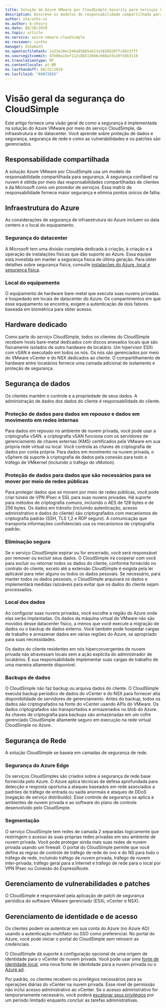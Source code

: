 ```yaml
---
title: Solução do Azure VMware por CloudSimple-Security para serviços CloudSimples
description: Descreve os modelos de responsabilidade compartilhada para segurança dos serviços CloudSimples
author: sharaths-cs
ms.author: b-shsury
ms.date: 08/20/2019
ms.topic: article
ms.service: azure-vmware-cloudsimple
ms.reviewer: cynthn
manager: dikamath
ms.openlocfilehash: 1a33e20ec540a05885eb13a3828d28ffc9923fff
ms.sourcegitcommit: 47b00a15ef112c8b513046c668a33e20fd3b3119
ms.translationtype: MT
ms.contentlocale: pt-BR
ms.lasthandoff: 08/22/2019
ms.locfileid: "69972855"
---
```

# <a name="cloudsimple-security-overview"></a>Visão geral da segurança do CloudSimple

Este artigo fornece uma visão geral de como a segurança é implementada na solução do Azure VMware por meio do serviço CloudSimple, da infraestrutura e do datacenter. Você aprende sobre proteção de dados e segurança, segurança de rede e como as vulnerabilidades e os patches são gerenciados.

## <a name="shared-responsibility"></a>Responsabilidade compartilhada

A solução Azure VMware por CloudSimple usa um modelo de responsabilidade compartilhada para segurança. A segurança confiável na nuvem é obtida por meio das responsabilidades compartilhadas de clientes e da Microsoft como um provedor de serviços. Essa matriz de responsabilidade fornece maior segurança e elimina pontos únicos de falha.

## <a name="azure-infrastructure"></a>Infraestrutura do Azure

As considerações de segurança de infraestrutura do Azure incluem os data centers e o local do equipamento.

### <a name="datacenter-security"></a>Segurança do datacenter

A Microsoft tem uma divisão completa dedicada à criação, à criação e à operação de instalações físicas que dão suporte ao Azure. Essa equipe está investida em manter a segurança física de última geração. Para obter detalhes sobre segurança física, consulte [instalações do Azure, local e segurança física](../security/azure-physical-security.md).

### <a name="equipment-location"></a>Local do equipamento

O equipamento de hardware bare-metal que executa suas nuvens privadas é hospedado em locais de datacenter do Azure.  Os compartimentos em que esse equipamento se encontra, exigem a autenticação de dois fatores baseada em biométrica para obter acesso.

## <a name="dedicated-hardware"></a>Hardware dedicado

Como parte do serviço CloudSimple, todos os clientes do CloudSimple recebem hosts bare-metal dedicados com discos anexados locais que são fisicamente isolados de outro hardware de locatário. Um hipervisor ESXi com vSAN é executado em todos os nós. Os nós são gerenciados por meio do VMware vCenter e do NSX dedicados ao cliente. O compartilhamento de hardware entre locatários fornece uma camada adicional de isolamento e proteção de segurança.

## <a name="data-security"></a>Segurança de dados

Os clientes mantêm o controle e a propriedade de seus dados. A administração de dados dos dados do cliente é responsabilidade do cliente.

### <a name="data-protection-for-data-at-rest-and-data-in-motion-within-internal-networks"></a>Proteção de dados para dados em repouso e dados em movimento em redes internas

Para dados em repouso no ambiente de nuvem privada, você pode usar a criptografia vSAN. a criptografia vSAN funciona com os servidores de gerenciamento de chaves externas (KMS) certificados pela VMware em sua própria rede virtual ou local.  Você controla as chaves de criptografia de dados por conta própria. Para dados em movimento na nuvem privada, o vSphere dá suporte à criptografia de dados pela conexão para todo o tráfego de VMkernel (incluindo o tráfego do vMotion).

### <a name="data-protection-for-data-that-is-required-to-move-through-public-networks"></a>Proteção de dados para dados que são necessários para se mover por meio de redes públicas

Para proteger dados que se movem por meio de redes públicas, você pode criar túneis de VPN IPsec e SSL para suas nuvens privadas. Há suporte para métodos de criptografia comuns, incluindo o AES de 128 bytes e de 256 bytes. Os dados em trânsito (incluindo autenticação, acesso administrativo e dados do cliente) são criptografados com mecanismos de criptografia padrão (SSH, TLS 1,2 e RDP seguro). A comunicação que transporta informações confidenciais usa os mecanismos de criptografia padrão.

### <a name="secure-disposal"></a>Eliminação segura

Se o serviço CloudSimple expirar ou for encerrado, você será responsável por remover ou excluir seus dados. O CloudSimple irá cooperar com você para excluir ou retornar todos os dados do cliente, conforme fornecido no contrato do cliente, exceto até a extensão CloudSimple é exigida pela lei aplicável para reter alguns ou todos os dados pessoais. Se necessário, para manter todos os dados pessoais, o CloudSimple arquivará os dados e implementará medidas razoáveis para evitar que os dados do cliente sejam processados.

### <a name="data-location"></a>Local dos dados

Ao configurar suas nuvens privadas, você escolhe a região do Azure onde elas serão implantadas. Os dados da máquina virtual do VMware não são movidos desse datacenter físico, a menos que você execute a migração de dados ou o backup de dados externo. Você também pode hospedar cargas de trabalho e armazenar dados em várias regiões do Azure, se apropriado para suas necessidades.

Os dados do cliente residentes em nós hiperconvergentes de nuvem privada não atravessam locais sem a ação explícita do administrador de locatários. É sua responsabilidade implementar suas cargas de trabalho de uma maneira altamente disponível.

### <a name="data-backups"></a>Backups de dados

O CloudSimple não faz backup ou arquiva dados do cliente. O CloudSimple executa backup periódico de dados do vCenter e do NSX para fornecer alta disponibilidade de servidores de gerenciamento. Antes do backup, todos os dados são criptografados na fonte do vCenter usando APIs do VMware. Os dados criptografados são transportados e armazenados no blob do Azure. As chaves de criptografia para backups são armazenadas em um cofre gerenciado CloudSimple altamente seguro em execução na rede virtual CloudSimple no Azure.

## <a name="network-security"></a>Segurança de Rede

A solução CloudSimple se baseia em camadas de segurança de rede.

### <a name="azure-edge-security"></a>Segurança do Azure Edge

Os serviços CloudSimples são criados sobre a segurança de rede base fornecida pelo Azure. O Azure aplica técnicas de defesa aprofundada para detecção e resposta oportuna a ataques baseados em rede associados a padrões de tráfego de entrada ou saída anormais e ataques de DDoS (negação de serviço distribuído). Esse controle de segurança se aplica a ambientes de nuvem privada e ao software do plano de controle desenvolvido pelo CloudSimple.

### <a name="segmentation"></a>Segmentação

O serviço CloudSimple tem redes de camada 2 separadas logicamente que restringem o acesso às suas próprias redes privadas em seu ambiente de nuvem privada. Você pode proteger ainda mais suas redes de nuvem privada usando um firewall. O portal do CloudSimple permite que você defina as regras de controle de tráfego de rede do ovo e do NS para todo o tráfego de rede, incluindo tráfego de nuvem privada, tráfego de nuvem inter-privada, tráfego geral para a Internet e tráfego de rede para o local por VPN IPsec ou Conexão do ExpressRoute.

## <a name="vulnerability-and-patch-management"></a>Gerenciamento de vulnerabilidades e patches

O CloudSimple é responsável pela aplicação de patch de segurança periódica do software VMware gerenciado (ESXi, vCenter e NSX).

## <a name="identity-and-access-management"></a>Gerenciamento de identidade e de acesso

Os clientes podem se autenticar em sua conta do Azure (no Azure AD) usando a autenticação multifator ou SSO como preferencial. No portal do Azure, você pode iniciar o portal do CloudSimple sem reinserir as credenciais.

O CloudSimple dá suporte à configuração opcional de uma origem de identidade para o vCenter de nuvem privada. Você pode usar uma [fonte de identidade local](set-vcenter-identity.md), uma nova fonte de identidade para a nuvem privada ou o [Azure ad](azure-ad.md).

Por padrão, os clientes recebem os privilégios necessários para as operações diárias do vCenter na nuvem privada. Esse nível de permissão não inclui acesso administrativo ao vCenter. Se o acesso administrativo for temporariamente necessário, você poderá [escalonar seus privilégios](escalate-private-cloud-privileges.md) por um período limitado enquanto concluir as tarefas administrativas.
